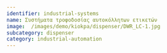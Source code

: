 ```yaml
---
identifier: industrial-systems
name: Συστήματα τροφοδοσίας αυτοκόλλητων ετικετών
image:  /images/demo/kiokpa/dispenser/DWR_LC-1.jpg
subcategory: dispenser
category: industrial-automation
---
```




